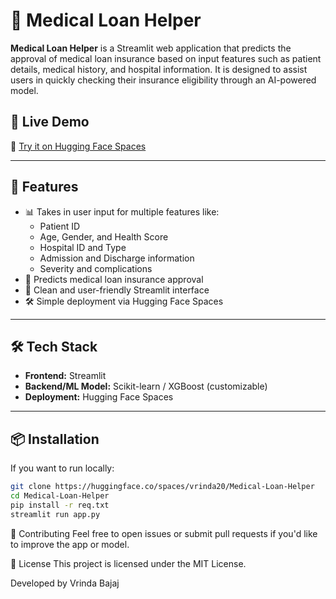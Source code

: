 # 🏥 Medical Loan Helper

**Medical Loan Helper** is a Streamlit web application that predicts the approval of medical loan insurance based on input features such as patient details, medical history, and hospital information. It is designed to assist users in quickly checking their insurance eligibility through an AI-powered model.

<!--![App Screenshot](https://huggingface.co/spaces/vrinda20/Medical-Loan-Helper/resolve/main/preview.png) <!-- Replace with an actual image URL if available -->

## 🚀 Live Demo

🔗 [Try it on Hugging Face Spaces](https://huggingface.co/spaces/vrinda20/Medical-Loan-Helper)

---

## 🧾 Features

- 📊 Takes in user input for multiple features like:
  - Patient ID
  - Age, Gender, and Health Score
  - Hospital ID and Type
  - Admission and Discharge information
  - Severity and complications
- 🤖 Predicts medical loan insurance approval
- 🎯 Clean and user-friendly Streamlit interface
- 🛠️ Simple deployment via Hugging Face Spaces

---

## 🛠️ Tech Stack

- **Frontend:** Streamlit
- **Backend/ML Model:** Scikit-learn / XGBoost (customizable)
- **Deployment:** Hugging Face Spaces

---

## 📦 Installation

If you want to run locally:

````bash
git clone https://huggingface.co/spaces/vrinda20/Medical-Loan-Helper
cd Medical-Loan-Helper
pip install -r req.txt
streamlit run app.py
````

🤝 Contributing
Feel free to open issues or submit pull requests if you'd like to improve the app or model.

📜 License
This project is licensed under the MIT License.

Developed by Vrinda Bajaj
